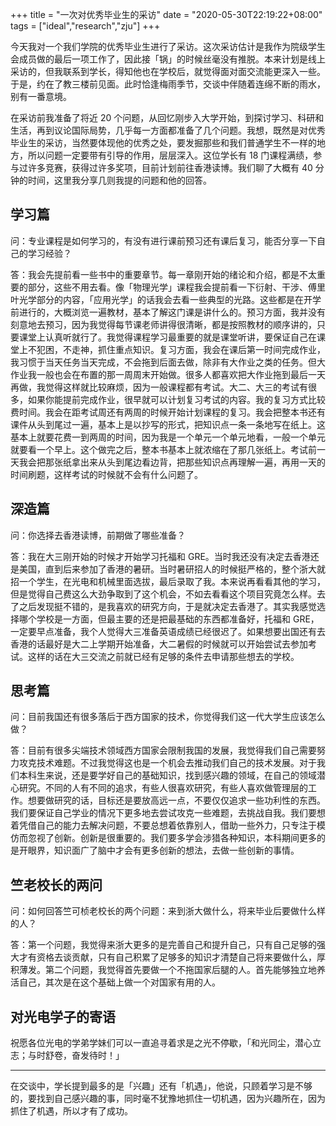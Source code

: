 +++
title = "一次对优秀毕业生的采访"
date = "2020-05-30T22:19:22+08:00"
tags = ["ideal","research","zju"]
+++

今天我对一个我们学院的优秀毕业生进行了采访。这次采访估计是我作为院级学生会成员做的最后一项工作了，因此接「锅」的时候丝毫没有推脱。本来计划是线上采访的，但我联系到学长，得知他也在学校后，就觉得面对面交流能更深入一些。于是，约在了教三楼前见面。此时恰逢梅雨季节，交谈中伴随着连绵不断的雨水，别有一番意境。

在采访前我准备了将近 20 个问题，从回忆刚步入大学开始，到探讨学习、科研和生活，再到议论国际局势，几乎每一方面都准备了几个问题。我想，既然是对优秀毕业生的采访，当然要体现他的优秀之处，要发掘那些和我们普通学生不一样的地方，所以问题一定要带有引导的作用，层层深入。这位学长有 18 门课程满绩，参与过许多竞赛，获得过许多奖项，目前计划前往香港读博。我们聊了大概有 40 分钟的时间，这里我分享几则我提的问题和他的回答。

## 学习篇

问：专业课程是如何学习的，有没有进行课前预习还有课后复习，能否分享一下自己的学习经验？

答：我会先提前看一些书中的重要章节。每一章刚开始的绪论和介绍，都是不太重要的部分，这些不用去看。像「物理光学」课程我会提前看一下衍射、干涉、傅里叶光学部分的内容，「应用光学」的话我会去看一些典型的光路。这些都是在开学前进行的，大概浏览一遍教材，基本了解这门课是讲什么的。预习方面，我并没有刻意地去预习，因为我觉得每节课老师讲得很清晰，都是按照教材的顺序讲的，只要课堂上认真听就行了。我觉得课程学习最重要的就是课堂听讲，要保证自己在课堂上不犯困，不走神，抓住重点知识。复习方面，我会在课后第一时间完成作业，我习惯于当天任务当天完成，不会拖到后面去做，除非有大作业之类的任务。但大作业我一般也会在布置的那一周周末开始做。很多人都喜欢把大作业拖到最后一天再做，我觉得这样就比较麻烦，因为一般课程都有考试。大二、大三的考试有很多，如果你能提前完成作业，很早就可以计划复习考试的内容。我的复习方式比较费时间。我会在距考试周还有两周的时候开始计划课程的复习。我会把整本书还有课件从头到尾过一遍，基本上是以抄写的形式，把知识点一条一条地写在纸上。这基本上就要花费一到两周的时间，因为我是一个单元一个单元地看，一般一个单元就要看一个早上。这个做完之后，整本书基本上就浓缩在了那几张纸上。考试前一天我会把那张纸拿出来从头到尾边看边背，把那些知识点再理解一遍，再用一天的时间刷题，这样考试的时候就不会有什么问题了。

## 深造篇

问：你选择去香港读博，前期做了哪些准备？

答：我在大三刚开始的时候才开始学习托福和 GRE。当时我还没有决定去香港还是美国，直到后来参加了香港的暑研。当时暑研招人的时候挺严格的，整个浙大就招一个学生，在光电和机械里面选拔，最后录取了我。本来说再看看其他的学习，但是觉得自己费这么大劲争取到了这个机会，不如去看看这个项目究竟怎么样。去了之后发现挺不错的，是我喜欢的研究方向，于是就决定去香港了。其实我感觉选择哪个学校是一方面，但最主要的还是把最基础的东西都准备好，托福和 GRE，一定要早点准备，我个人觉得大三准备英语成绩已经很迟了。如果想要出国还有去香港的话最好是大二上学期开始准备，大二暑假的时候就可以开始尝试去参加考试。这样的话在大三交流之前就已经有足够的条件去申请那些想去的学校。

## 思考篇

问：目前我国还有很多落后于西方国家的技术，你觉得我们这一代大学生应该怎么做？

答：目前有很多尖端技术领域西方国家会限制我国的发展，我觉得我们自己需要努力攻克技术难题。不过我觉得这也是一个机会去推动我们自己的技术发展。对于我们本科生来说，还是要学好自己的基础知识，找到感兴趣的领域，在自己的领域潜心研究。不同的人有不同的追求，有些人很喜欢研究，有些人喜欢做管理层的工作。想要做研究的话，目标还是要放高远一点，不要仅仅追求一些功利性的东西。我们要保证自己学业的情况下更多地去尝试攻克一些难题，去挑战自我。我们要想着凭借自己的能力去解决问题，不要总想着依靠别人，借助一些外力，只专注于模仿而忽视了创新。创新是很重要的。我们要多学会涉猎各种知识，本科期间更多的是开眼界，知识面广了脑中才会有更多创新的想法，去做一些创新的事情。

## 竺老校长的两问

问：如何回答竺可桢老校长的两个问题：来到浙大做什么，将来毕业后要做什么样的人？

答：第一个问题，我觉得来浙大更多的是完善自己和提升自己，只有自己足够的强大才有资格去谈贡献，只有自己积累了足够多的知识才清楚自己将来要做什么，厚积薄发。第二个问题，我觉得首先要做一个不拖国家后腿的人。首先能够独立地养活自己，其次是在这个基础上做一个对国家有用的人。

## 对光电学子的寄语

祝愿各位光电的学弟学妹们可以一直追寻着求是之光不停歇，「和光同尘，潜心立志；与时舒卷，奋发待时！」

---

在交谈中，学长提到最多的是「兴趣」还有「机遇」，他说，只顾着学习是不够的，要找到自己感兴趣的事，同时毫不犹豫地抓住一切机遇，因为兴趣所在，因为抓住了机遇，所以才有了成功。
